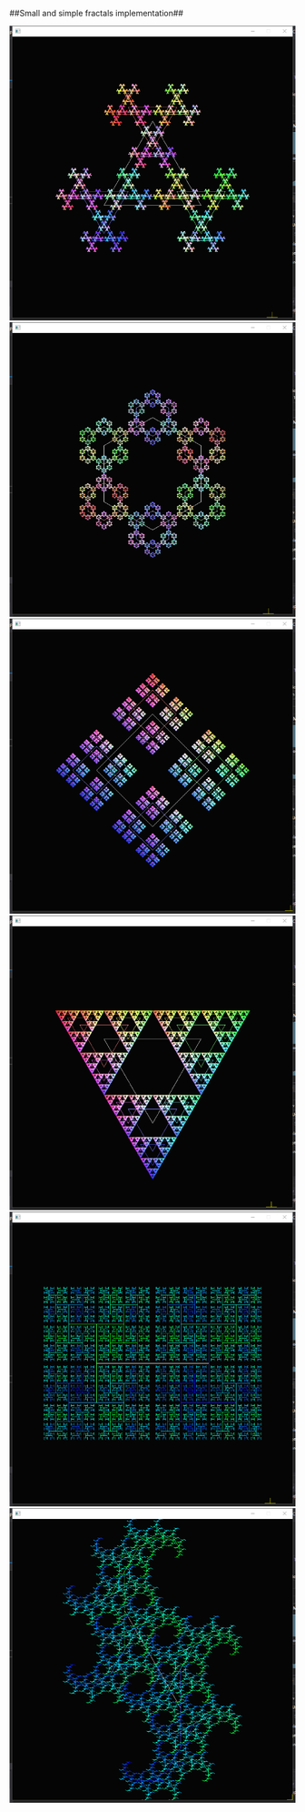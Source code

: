 ##Small and simple fractals implementation##

![](1.png)
![](2.png)
![](3.png)
![](4.png)
![](5.png)
![](6.png)

